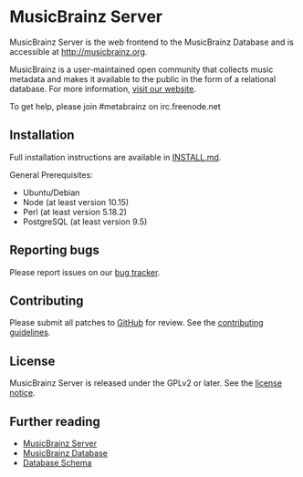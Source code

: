 MusicBrainz Server
==================

MusicBrainz Server is the web frontend to the MusicBrainz Database
and is accessible at http://musicbrainz.org.

MusicBrainz is a user-maintained open community that collects music metadata
and makes it available to the public in the form of a relational database.
For more information, [visit our website](https://musicbrainz.org/doc/About).

To get help, please join #metabrainz on irc.freenode.net

Installation
------------

Full installation instructions are available in [INSTALL.md](INSTALL.md).

General Prerequisites:

* Ubuntu/Debian
* Node (at least version 10.15)
* Perl (at least version 5.18.2)
* PostgreSQL (at least version 9.5)

Reporting bugs
--------------

Please report issues on our [bug tracker](http://tickets.metabrainz.org/).

Contributing
------------

Please submit all patches to [GitHub](https://github.com/metabrainz/musicbrainz-server/pulls) for review.
See the [contributing guidelines](CONTRIBUTING.md).

License
-------

MusicBrainz Server is released under the GPLv2 or later.
See the [license notice](COPYING.md).

Further reading
---------------

* [MusicBrainz Server](https://musicbrainz.org/doc/MusicBrainz_Server)
* [MusicBrainz Database](https://musicbrainz.org/doc/MusicBrainz_Database)
* [Database Schema](https://musicbrainz.org/doc/MusicBrainz_Database/Schema)
